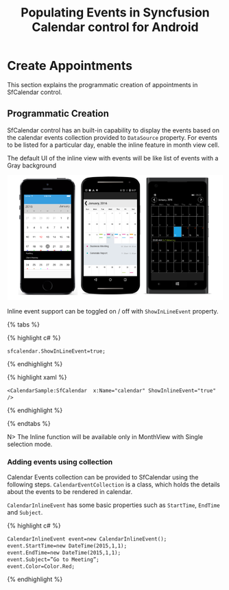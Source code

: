 ﻿---
layout: post
title: Populating Events in Syncfusion Calendar control for Android
description: Learn how to create appointments
platform: Xamarin
control: Calendar
documentation: ug
---

# Create Appointments

This section explains the programmatic creation of appointments in SfCalendar control.

## Programmatic Creation

SfCalendar control has an built-in capability to display the events based on the calendar events collection provided to `DataSource` property. For events to be listed for a particular day, enable the inline feature in month view cell.

The default UI of the inline view with events will be like list of events with a Gray background

![](images/Event.png)

Inline event support can be toggled on / off with `ShowInLineEvent` property.
    
{% tabs %}    
    
{% highlight c# %}
	
	sfcalendar.ShowInLineEvent=true;
	
{% endhighlight %}

{% highlight xaml %}

	<CalendarSample:SfCalendar  x:Name="calendar" ShowInlineEvent="true" />

{% endhighlight %}

{% endtabs %}
	
N> The Inline function will be available only in MonthView with Single selection mode.
	
### Adding events using collection

Calendar Events collection can be provided to SfCalendar using the following steps. `CalendarEventCollection` is a class, which holds the details about the events to be rendered in calendar. 

`CalendarInlineEvent` has some basic properties such as `StartTime`, `EndTime` and `Subject`.



{% highlight c# %}
		   
    CalendarInlineEvent event=new CalendarInlineEvent();
    event.StartTime=new DateTime(2015,1,1);
    event.EndTime=new DateTime(2015,1,1);
    event.Subject=”Go to Meeting”;
    event.Color=Color.Red;
		   
{% endhighlight %}




	

	
